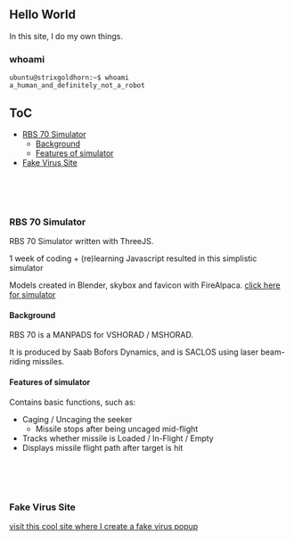 ## Hello World

In this site, I do my own things.

### whoami

```
ubuntu@strixgoldhorn:~$ whoami
a_human_and_definitely_not_a_robot
```

## ToC
  - [RBS 70 Simulator](#rbs-70-simulator)
    - [Background](#background)
    - [Features of simulator](#features-of-simulator)
  - [Fake Virus Site](#fake-virus-site)

<br/><br/><br/>

### RBS 70 Simulator
RBS 70 Simulator written with ThreeJS.

1 week of coding + (re)learning Javascript resulted in this simplistic simulator

Models created in Blender, skybox and favicon with FireAlpaca.
[click here for simulator](./VSHORAD%20(EXPORT)/vshoradsim.html)

#### Background
RBS 70 is a MANPADS for VSHORAD / MSHORAD.

It is produced by Saab Bofors Dynamics, and is SACLOS using laser beam-riding missiles.

#### Features of simulator
Contains basic functions, such as:

- Caging / Uncaging the seeker
  - Missile stops after being uncaged mid-flight
- Tracks whether missile is Loaded / In-Flight / Empty
- Displays missile flight path after target is hit

<br/><br/><br/>

### Fake Virus Site
[visit this cool site where I create a fake virus popup](for_the_lolz/fakeviruspopup.html)
